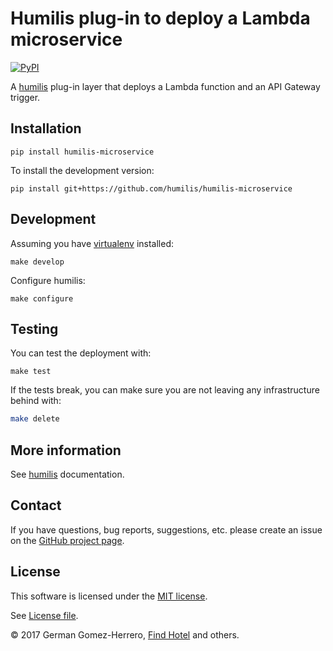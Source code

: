Humilis plug-in to deploy a Lambda microservice
===================================================

[![PyPI](https://img.shields.io/pypi/v/humilis-microservice.svg?style=flat)](https://pypi.python.org/pypi/humilis-microservice)

A [humilis][humilis] plug-in layer that deploys a Lambda function and an 
API Gateway trigger.

[humilis]: https://github.com/humilis/humilis


## Installation


```
pip install humilis-microservice
```


To install the development version:

```
pip install git+https://github.com/humilis/humilis-microservice
```


## Development

Assuming you have [virtualenv][venv] installed:

[venv]: https://virtualenv.readthedocs.org/en/latest/

```
make develop
```

Configure humilis:

```
make configure
```


## Testing

You can test the deployment with:

```
make test
```

If the tests break, you can make sure you are not leaving any infrastructure
behind with:

```bash
make delete
```


## More information

See [humilis][humilis] documentation.

[humilis]: https://github.com//humilis/blob/master/README.md


## Contact

If you have questions, bug reports, suggestions, etc. please create an issue on
the [GitHub project page][github].

[github]: http://github.com/humilis/humilis-microservice


## License

This software is licensed under the [MIT license][mit].

[mit]: http://en.wikipedia.org/wiki/MIT_License

See [License file][LICENSE].

[LICENSE]: https://github.com/humilis/humilis-microservice/blob/master/LICENSE.txt


© 2017 German Gomez-Herrero, [Find Hotel][fh] and others.

[fh]: http://company.findhotel.net
